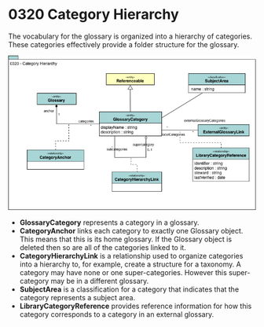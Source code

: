 <!-- SPDX-License-Identifier: CC-BY-4.0 -->
<!-- Copyright Contributors to the ODPi Egeria project. -->

# 0320 Category Hierarchy

The vocabulary for the glossary is organized into a
hierarchy of categories.
These categories effectively provide a folder structure
for the glossary.

![UML](0320-Category-Hierarchy.png)

* **GlossaryCategory** represents a category in a glossary. 
* **CategoryAnchor** links each category to exactly one Glossary object.
This means that this is its home glossary.
If the Glossary object is deleted then so are all of the categories linked to it.
* **CategoryHierarchyLink** is a relationship used to organize categories into a hierarchy to, for example, create a structure for a taxonomy.
A category may have none or one super-categories.
However this super-category may be in a different glossary.
* **SubjectArea**  is a classification for a category that indicates that the category represents a subject area.
* **LibraryCategoryReference** provides reference information for how this category corresponds to a category in an external glossary.